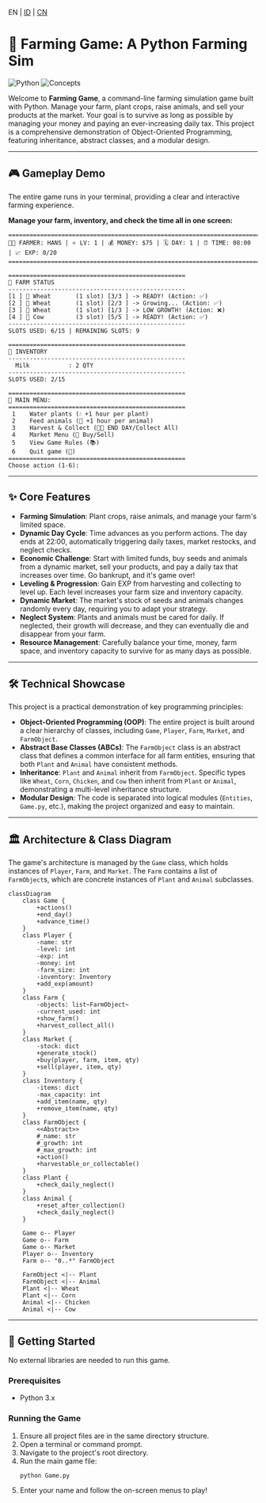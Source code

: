 EN | [ID](README_ID.md) | [CN](README_CN.md)
# 🌾 Farming Game: A Python Farming Sim

![Python](https://img.shields.io/badge/python-3.x-blue.svg)
![Concepts](https://img.shields.io/badge/concepts-OOP_&_Inheritance-blueviolet.svg)

Welcome to **Farming Game**, a command-line farming simulation game built with Python. Manage your farm, plant crops, raise animals, and sell your products at the market. Your goal is to survive as long as possible by managing your money and paying an ever-increasing daily tax. This project is a comprehensive demonstration of Object-Oriented Programming, featuring inheritance, abstract classes, and a modular design.

---

## 🎮 Gameplay Demo

The entire game runs in your terminal, providing a clear and interactive farming experience.

**Manage your farm, inventory, and check the time all in one screen:**
```
================================================================================
🧑‍🌾 FARMER: HANS | ⭐ LV: 1 | 💰 MONEY: $75 | 🗓️ DAY: 1 | ⏰ TIME: 08:00 | 📈 EXP: 0/20
================================================================================

==================================================
🚜 FARM STATUS
--------------------------------------------------
[1 ] 🌱 Wheat       (1 slot) [3/3 ] -> READY! (Action: ✅)
[2 ] 🌱 Wheat       (1 slot) [2/3 ] -> Growing... (Action: ✅)
[3 ] 🌱 Wheat       (1 slot) [1/3 ] -> LOW GROWTH! (Action: ❌)
[4 ] 🐄 Cow         (3 slot) [5/5 ] -> READY! (Action: ✅)
--------------------------------------------------
SLOTS USED: 6/15 | REMAINING SLOTS: 9

==================================================
🎒 INVENTORY
--------------------------------------------------
  Milk           : 2 QTY
--------------------------------------------------
SLOTS USED: 2/15

==================================================
📜 MAIN MENU:
==================================================
 1    Water plants (💧 +1 hour per plant)
 2    Feed animals (🥕 +1 hour per animal)
 3    Harvest & Collect (🌾🥚 END DAY/Collect All)
 4    Market Menu (🛒 Buy/Sell)
 5    View Game Rules (📚)
 6    Quit game (🚪)
==================================================
Choose action (1-6):
```

---

## ✨ Core Features

-   **Farming Simulation**: Plant crops, raise animals, and manage your farm's limited space.
-   **Dynamic Day Cycle**: Time advances as you perform actions. The day ends at 22:00, automatically triggering daily taxes, market restocks, and neglect checks.
-   **Economic Challenge**: Start with limited funds, buy seeds and animals from a dynamic market, sell your products, and pay a daily tax that increases over time. Go bankrupt, and it's game over!
-   **Leveling & Progression**: Gain EXP from harvesting and collecting to level up. Each level increases your farm size and inventory capacity.
-   **Dynamic Market**: The market's stock of seeds and animals changes randomly every day, requiring you to adapt your strategy.
-   **Neglect System**: Plants and animals must be cared for daily. If neglected, their growth will decrease, and they can eventually die and disappear from your farm.
-   **Resource Management**: Carefully balance your time, money, farm space, and inventory capacity to survive for as many days as possible.

---

## 🛠️ Technical Showcase

This project is a practical demonstration of key programming principles:

-   **Object-Oriented Programming (OOP)**: The entire project is built around a clear hierarchy of classes, including `Game`, `Player`, `Farm`, `Market`, and `FarmObject`.
-   **Abstract Base Classes (ABCs)**: The `FarmObject` class is an abstract class that defines a common interface for all farm entities, ensuring that both `Plant` and `Animal` have consistent methods.
-   **Inheritance**: `Plant` and `Animal` inherit from `FarmObject`. Specific types like `Wheat`, `Corn`, `Chicken`, and `Cow` then inherit from `Plant` or `Animal`, demonstrating a multi-level inheritance structure.
-   **Modular Design**: The code is separated into logical modules (`Entities`, `Game.py`, etc.), making the project organized and easy to maintain.

---

## 🏛️ Architecture & Class Diagram

The game's architecture is managed by the `Game` class, which holds instances of `Player`, `Farm`, and `Market`. The `Farm` contains a list of `FarmObject`s, which are concrete instances of `Plant` and `Animal` subclasses.

```mermaid
classDiagram
    class Game {
        +actions()
        +end_day()
        +advance_time()
    }
    class Player {
        -name: str
        -level: int
        -exp: int
        -money: int
        -farm_size: int
        -inventory: Inventory
        +add_exp(amount)
    }
    class Farm {
        -objects: list~FarmObject~
        -current_used: int
        +show_farm()
        +harvest_collect_all()
    }
    class Market {
        -stock: dict
        +generate_stock()
        +buy(player, farm, item, qty)
        +sell(player, item, qty)
    }
    class Inventory {
        -items: dict
        -max_capacity: int
        +add_item(name, qty)
        +remove_item(name, qty)
    }
    class FarmObject {
        <<Abstract>>
        #_name: str
        #_growth: int
        #_max_growth: int
        +action()
        +harvestable_or_collectable()
    }
    class Plant {
        +check_daily_neglect()
    }
    class Animal {
        +reset_after_collection()
        +check_daily_neglect()
    }

    Game o-- Player
    Game o-- Farm
    Game o-- Market
    Player o-- Inventory
    Farm o-- "0..*" FarmObject

    FarmObject <|-- Plant
    FarmObject <|-- Animal
    Plant <|-- Wheat
    Plant <|-- Corn
    Animal <|-- Chicken
    Animal <|-- Cow
```

---

## 🚀 Getting Started

No external libraries are needed to run this game.

### Prerequisites
- Python 3.x

### Running the Game
1.  Ensure all project files are in the same directory structure.
2.  Open a terminal or command prompt.
3.  Navigate to the project's root directory.
4.  Run the main game file:
    ```sh
    python Game.py
    ```
5.  Enter your name and follow the on-screen menus to play!
